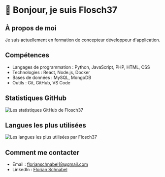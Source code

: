 # 👋 Bonjour, je suis Flosch37

## À propos de moi
Je suis actuellement en formation de concepteur développeur d'application.

## Compétences
- Langages de programmation : Python, JavaScript, PHP, HTML, CSS
- Technologies : React, Node.js, Docker
- Bases de données : MySQL, MongoDB
- Outils : Git, GitHub, VS Code

## Statistiques GitHub
![Les statistiques GitHub de Flosch37](https://github-readme-stats.vercel.app/api?username=Flosch37&show_icons=true&theme=radical)

## Langues les plus utilisées
![Les langues les plus utilisées par Flosch37](https://github-readme-stats.vercel.app/api/top-langs/?username=Flosch37&layout=compact&theme=radical)

## Comment me contacter
- Email : [florianschnabel18@gmail.com](mailto:florianschnabel18@gmail.com)
- LinkedIn : [Florian Schnabel](https://www.linkedin.com/in/florian-schnabel-aaa700263/)

